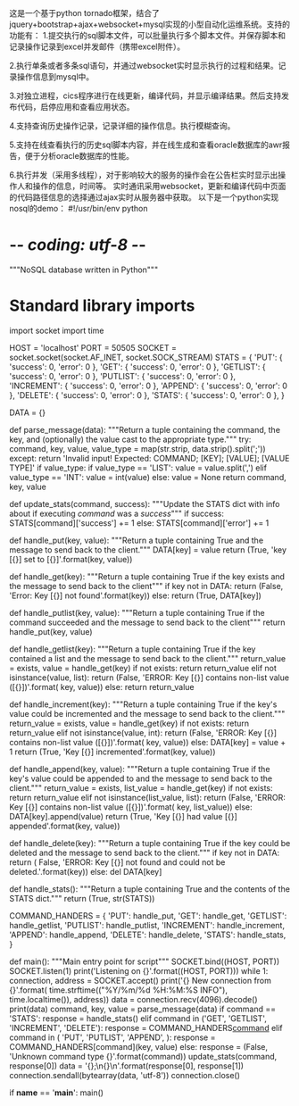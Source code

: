 这是一个基于python tornado框架，结合了jquery+bootstrap+ajax+websocket+mysql实现的小型自动化运维系统。支持的功能有：
  1.提交执行的sql脚本文件，可以批量执行多个脚本文件。并保存脚本和记录操作记录到excel并发邮件（携带excel附件）。 
  
  2.执行单条或者多条sql语句，并通过websocket实时显示执行的过程和结果。记录操作信息到mysql中。
  
  3.对独立进程，cics程序进行在线更新，编译代码，并显示编译结果。然后支持发布代码，启停应用和查看应用状态。
  
  4.支持查询历史操作记录，记录详细的操作信息。执行模糊查询。
  
  5.支持在线查看执行的历史sql脚本内容，并在线生成和查看oracle数据库的awr报告，便于分析oracle数据库的性能。
  
  6.执行并发（采用多线程），对于影响较大的服务的操作会在公告栏实时显示出操作人和操作的信息，时间等。
实时通讯采用websocket，更新和编译代码中页面的代码路径信息的选择通过ajax实时从服务器中获取。
以下是一个python实现nosql的demo：
#!/usr/bin/env python
# -*- coding: utf-8 -*-
"""NoSQL database written in Python"""

# Standard library imports
import socket
import time

HOST = 'localhost'
PORT = 50505
SOCKET = socket.socket(socket.AF_INET, socket.SOCK_STREAM)
STATS = {
    'PUT': {
        'success': 0,
        'error': 0
    },
    'GET': {
        'success': 0,
        'error': 0
    },
    'GETLIST': {
        'success': 0,
        'error': 0
    },
    'PUTLIST': {
        'success': 0,
        'error': 0
    },
    'INCREMENT': {
        'success': 0,
        'error': 0
    },
    'APPEND': {
        'success': 0,
        'error': 0
    },
    'DELETE': {
        'success': 0,
        'error': 0
    },
    'STATS': {
        'success': 0,
        'error': 0
    },
}

DATA = {}


def parse_message(data):
    """Return a tuple containing the command, the key, and (optionally) the
    value cast to the appropriate type."""
    try:
        command, key, value, value_type = map(str.strip, data.strip().split(';'))
    except:
        return 'Invalid input! Expected: COMMAND; [KEY]; [VALUE]; [VALUE TYPE]'
    if value_type:
        if value_type == 'LIST':
            value = value.split(',')
        elif value_type == 'INT':
            value = int(value)
    else:
        value = None
    return command, key, value


def update_stats(command, success):
    """Update the STATS dict with info about if executing *command* was a
    *success*"""
    if success:
        STATS[command]['success'] += 1
    else:
        STATS[command]['error'] += 1


def handle_put(key, value):
    """Return a tuple containing True and the message to send back to the
    client."""
    DATA[key] = value
    return (True, 'key [{}] set to [{}]'.format(key, value))


def handle_get(key):
    """Return a tuple containing True if the key exists and the message to send
    back to the client"""
    if key not in DATA:
        return (False, 'Error: Key [{}] not found'.format(key))
    else:
        return (True, DATA[key])


def handle_putlist(key, value):
    """Return a tuple containing True if the command succeeded and the message
    to send back to the client"""
    return handle_put(key, value)


def handle_getlist(key):
    """Return a tuple containing True if the key contained a list and the
    message to send back to the client."""
    return_value = exists, value = handle_get(key)
    if not exists:
        return return_value
    elif not isinstance(value, list):
        return (False, 'ERROR: Key [{}] contains non-list value ([{}])'.format(
            key, value))
    else:
        return return_value


def handle_increment(key):
    """Return a tuple containing True if the key's value could be incremented
    and the message to send back to the client."""
    return_value = exists, value = handle_get(key)
    if not exists:
        return return_value
    elif not isinstance(value, int):
        return (False, 'ERROR: Key [{}] contains non-list value ([{}])'.format(
            key, value))
    else:
        DATA[key] = value + 1
        return (True, 'Key [{}] incremented'.format(key, value))


def handle_append(key, value):
    """Return a tuple containing True if the key's value could be appended to
    and the message to send back to the client."""
    return_value = exists, list_value = handle_get(key)
    if not exists:
        return return_value
    elif not isinstance(list_value, list):
        return (False, 'ERROR: Key [{}] contains non-list value ([{}])'.format(
            key, list_value))
    else:
        DATA[key].append(value)
        return (True, 'Key [{}] had value [{}] appended'.format(key, value))


def handle_delete(key):
    """Return a tuple containing True if the key could be deleted and the
    message to send back to the client."""
    if key not in DATA:
        return (
            False,
            'ERROR: Key [{}] not found and could not be deleted.'.format(key))
    else:
        del DATA[key]


def handle_stats():
    """Return a tuple containing True and the contents of the STATS dict."""
    return (True, str(STATS))


COMMAND_HANDERS = {
    'PUT': handle_put,
    'GET': handle_get,
    'GETLIST': handle_getlist,
    'PUTLIST': handle_putlist,
    'INCREMENT': handle_increment,
    'APPEND': handle_append,
    'DELETE': handle_delete,
    'STATS': handle_stats,
}


def main():
    """Main entry point for script"""
    SOCKET.bind((HOST, PORT))
    SOCKET.listen(1)
    print('Listening on {}'.format((HOST, PORT)))
    while 1:
        connection, address = SOCKET.accept()
        print('{} New connection from {}'.format(
            time.strftime(("%Y/%m/%d %H:%M:%S INFO"), time.localtime()),
            address))
        data = connection.recv(4096).decode()
        print(data)
        command, key, value = parse_message(data)
        if command == 'STATS':
            response = handle_stats()
        elif command in ('GET', 'GETLIST', 'INCREMENT', 'DELETE'):
            response = COMMAND_HANDERS[command](key)
        elif command in (
                'PUT',
                'PUTLIST',
                'APPEND', ):
            response = COMMAND_HANDERS[command](key, value)
        else:
            response = (False, 'Unknown command type {}'.format(command))
        update_stats(command, response[0])
        data = '{};\n{}\n'.format(response[0], response[1])
        connection.sendall(bytearray(data, 'utf-8'))
        connection.close()


if __name__ == '__main__':
    main()
